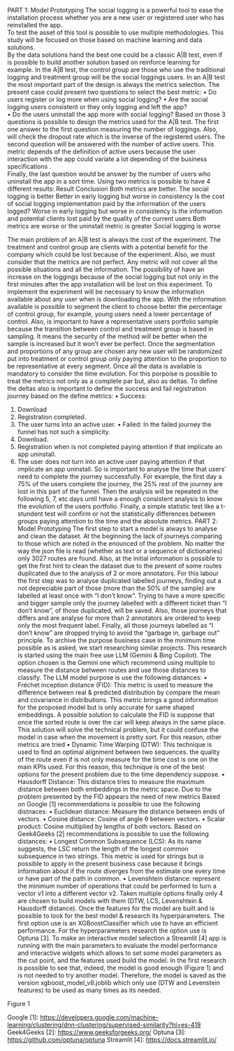 PART 1: Model Prototyping
The social logging is a powerful tool to ease the installation process whether you are a new user or registered user who has reinstalled the app.  
To test the asset of this tool is possible to use multiple methodologies. This study will be focused on those based on machine learning and data solutions.  
By the data solutions hand the best one could be a classic A|B test,  even if is possible to build another solution based on reinforce learning for example. In the A|B test, the control group are those who use the traditional logging and treatment group will be the social loggings users. 
In an A|B test the most important part of the design is always the metrics selection. The present case could present two questions to select the best metric: 
•	Do users register or log more when using social logging? 
•	Are the social logging users consistent or they only logging and left the app?  
•	Do the users uninstall the app more with social logging?
Based on those 3 questions is possible to design the metrics used for the A|B test. 
 The first one answer to the first question measuring the number of loggings.  Also, will check the dropout rate which is the inverse of the registered users. 
The second question will be answered with the number of active users. This metric depends of the definition of active users because the user interaction with the app could variate a lot depending of the business specifications .  
Finally, the last question would be answer by the number of users who uninstall the app in a sort time. 
Using two metrics is possible to have 4 different results: 
Result	Conclusion
Both metrics are better.	The social logging is better
Better in early logging but worse in consistency	Is the cost of social logging implementation paid by the information of the users logged?
Worse in early logging but worse in consistency	Is the information and potential clients lost paid by the quality of the current users
Both metrics are worse or the uninstall metric is greater	Social logging is worse
 
The main problem of an A|B test is always the cost of the experiment. The treatment and control group are clients with a potential benefit for the company which could be lost because of the experiment. 
Also, we must consider that the metrics are not perfect. Any metric will not cover all the possible situations and all the information. The possibility of have an increase on the loggings because of the social logging but not only in the first minutes after the app installation will be lost on this experiment.
To implement the experiment will be necessary to know the information available about any user when is downloading the app. With the information available is possible to segment the client to choose better the percentage of control group, for example, young users need a lower percentage of control. Also, is important to have a representative users portfolio sample because the transition between control and treatment group is based in sampling. It means the security of the method will be better when the sample is increased but it won’t ever be perfect. Once the segmentation and proportions of any group are chosen any new user will be randomized put into treatment or control group only paying attention to the proportion to be representative at every segment. 
Once all the data is available is mandatory to consider the time evolution. For this porpoise is possible to treat the metrics not only as a complete par but, also as deltas. To define the deltas also is important to define the success and fail registration journey based on the define metrics:
•	Success: 
1.	Download
2.	Registration completed.
3.	The user turns into an active user.
•	Failed: In the failed journey the funnel has not such a simplicity.
1.	Download.
2.	Registration when is not completed paying attention if that implicate an app uninstall.
3.	The user does not turn into an active user paying attention if that implicate an app uninstall.
So is important to analyse the time that users’ need to complete the journey successfully. For example, the first day a 75% of the users complete the journey, the 25% rest of the journey are lost in this part of the funnel. Then the analysis will be repeated in the following 5, 7, etc days until have a enough consistent analysis to know the evolution of the users portfolio.
Finally, a simple statistic test like a t-stundent test will confirm or not the statistically differences between groups paying attention to the time and the absolute metrics.
PART 2: Model Prototyping
The first step to start a model is always to analyse and clean the dataset. At the beginning the lack of journeys comparing to those which are noted in the enounced of the problem. No matter the way the json file is read (whether as text or a sequence of dictionaries) only 3027 routes are found.
Also, at the initial information is possible to get the first hint to clean the dataset due to the present of some routes duplicated due to the analysis of 2 or more annotators. For this labour the first step was to analyse duplicated labelled journeys, finding out a not depreciable part of those (more than the 50% of the sample) are labelled at least once with “I don’t know”. Trying to have a more specific and bigger sample only the journey labelled with a different ticket than “I don’t know”, of those duplicated, will be saved. Also, those journeys that differs and are analyse for more than 2 annotators are ordered to keep only the most frequent label. Finally, all those journeys labelled as “I don’t know” are dropped trying to avoid the “garbage in, garbage out” principle.
To archive the purpose business case in the minimum time possible as is asked, we start researching similar projects. This research is started using the main free use LLM (Gemini & Bing Copilot). The option chosen is the Gemini one which recommend using multiple to measure the distance between routes and use those distances to classify. The LLM model purpose is use the following distances:
•	Fréchet inception distance (FID): This metric is used to measure the difference between real & predicted distribution by compare the mean and covariance in distributions. This metric brings a good information for the proposed model but is only accurate for same shaped embeddings. A possible solution to calculate the FID is suppose that once the sorted route is over the car will keep always in the same place. This solution will solve the technical problem, but it could confuse the model in case when the movement is pretty sort. For this reason, other metrics are tried
•	Dynamic Time Warping (DTW): This technique is used to find an optimal alignment between two sequences. the quality of the route even if is not only measure for the time cost is one on the main KPIs used. For this reason, this technique is one of the best options for the present problem due to the time dependency suppose. 
•	Hausdorff Distance: This distance tries to measure the maximum distance between both embeddings in the metric space.
Due to the problem presented by the FID appears the need of new metrics
Based on Google [1] recommendations is possible to use the following distnaces:
•	Euclidean distance: Measure the distance between ends of vectors.
•	Cosine distance:  Cosine of angle θ between vectors.
•	Scalar product: Cosine multiplied by lengths of both vectors.
Based on Geek4Geeks [2] recommendations is possible to use the following distances:
•	Longest Common Subsequence (LCS): As its name suggests, the LSC return the length of the longest common subsequence in two strings. This metric is used for strings but is possible to apply in the present business case because it brings information about if the route diverges from the estimate one every time or have part of the path in common.
•	Levenshtein distance: represent the minimum number of operations that could be performed to turn a vector v1 into a different vector v2.
Taken multiple options finally only 4 are chosen to build models with them (DTW, LCS, Levenshtein & Hausdorff distance).
Once the features for the model are built and is possible to look for the best model & research its hyperparameters.
The first option use is an XGBoostClassifier which use to have an efficient performance. For the hyperparameters research the option use is Optuna [3]. To make an interactive model selection a Streamlit [4] app is running with the main parameters to evaluate the model performance and interactive widgets which allows to set some model parameters as the cut point, and the features used build the model.
In the first research is possible to see that, indeed, the model is good enough (Figure 1) and is not needed to try another model. Therefore, the model is saved as the version xgboost_model_v8.joblib which only use (DTW and Levenstein features) to be used as many times as its needed.
 
Figure 1

Google [1]: https://developers.google.com/machine-learning/clustering/dnn-clustering/supervised-similarity?hl=es-419
Geek4Geeks [2]: https://www.geeksforgeeks.org/
Optuna [3]: https://github.com/optuna/optuna 
Streamlit [4]: https://docs.streamlit.io/ 
